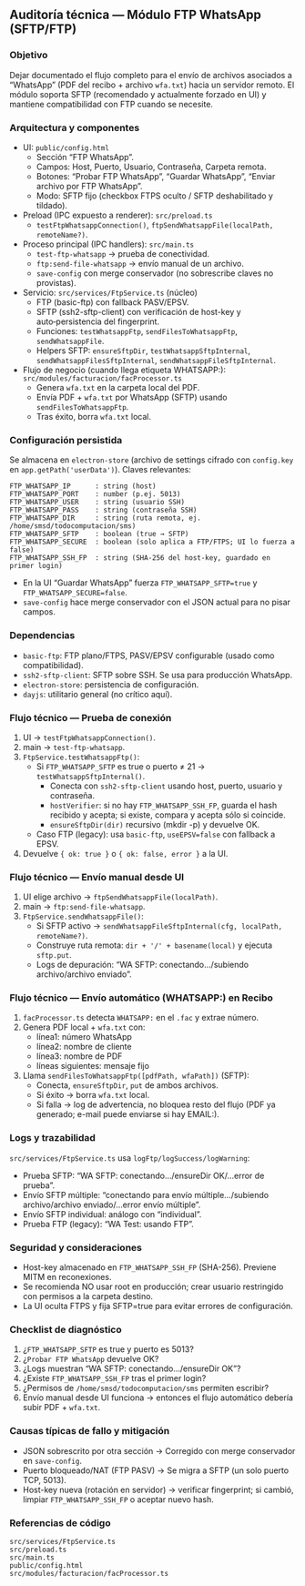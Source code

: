 ## Auditoría técnica — Módulo FTP WhatsApp (SFTP/FTP)

### Objetivo
Dejar documentado el flujo completo para el envío de archivos asociados a “WhatsApp” (PDF del recibo + archivo `wfa.txt`) hacia un servidor remoto. El módulo soporta SFTP (recomendado y actualmente forzado en UI) y mantiene compatibilidad con FTP cuando se necesite.

### Arquitectura y componentes
- UI: `public/config.html`
  - Sección “FTP WhatsApp”.
  - Campos: Host, Puerto, Usuario, Contraseña, Carpeta remota.
  - Botones: “Probar FTP WhatsApp”, “Guardar WhatsApp”, “Enviar archivo por FTP WhatsApp”.
  - Modo: SFTP fijo (checkbox FTPS oculto / SFTP deshabilitado y tildado).
- Preload (IPC expuesto a renderer): `src/preload.ts`
  - `testFtpWhatsappConnection()`, `ftpSendWhatsappFile(localPath, remoteName?)`.
- Proceso principal (IPC handlers): `src/main.ts`
  - `test-ftp-whatsapp` → prueba de conectividad.
  - `ftp:send-file-whatsapp` → envío manual de un archivo.
  - `save-config` con merge conservador (no sobrescribe claves no provistas).
- Servicio: `src/services/FtpService.ts` (núcleo)
  - FTP (basic-ftp) con fallback PASV/EPSV.
  - SFTP (ssh2-sftp-client) con verificación de host-key y auto‑persistencia del fingerprint.
  - Funciones: `testWhatsappFtp`, `sendFilesToWhatsappFtp`, `sendWhatsappFile`.
  - Helpers SFTP: `ensureSftpDir`, `testWhatsappSftpInternal`, `sendWhatsappFilesSftpInternal`, `sendWhatsappFileSftpInternal`.
- Flujo de negocio (cuando llega etiqueta WHATSAPP:): `src/modules/facturacion/facProcessor.ts`
  - Genera `wfa.txt` en la carpeta local del PDF.
  - Envía PDF + `wfa.txt` por WhatsApp (SFTP) usando `sendFilesToWhatsappFtp`.
  - Tras éxito, borra `wfa.txt` local.

### Configuración persistida
Se almacena en `electron-store` (archivo de settings cifrado con `config.key` en `app.getPath('userData')`). Claves relevantes:
```
FTP_WHATSAPP_IP      : string (host)
FTP_WHATSAPP_PORT    : number (p.ej. 5013)
FTP_WHATSAPP_USER    : string (usuario SSH)
FTP_WHATSAPP_PASS    : string (contraseña SSH)
FTP_WHATSAPP_DIR     : string (ruta remota, ej. /home/smsd/todocomputacion/sms)
FTP_WHATSAPP_SFTP    : boolean (true → SFTP)
FTP_WHATSAPP_SECURE  : boolean (solo aplica a FTP/FTPS; UI lo fuerza a false)
FTP_WHATSAPP_SSH_FP  : string (SHA-256 del host-key, guardado en primer login)
```
- En la UI “Guardar WhatsApp” fuerza `FTP_WHATSAPP_SFTP=true` y `FTP_WHATSAPP_SECURE=false`.
- `save-config` hace merge conservador con el JSON actual para no pisar campos.

### Dependencias
- `basic-ftp`: FTP plano/FTPS, PASV/EPSV configurable (usado como compatibilidad).
- `ssh2-sftp-client`: SFTP sobre SSH. Se usa para producción WhatsApp.
- `electron-store`: persistencia de configuración.
- `dayjs`: utilitario general (no crítico aquí).

### Flujo técnico — Prueba de conexión
1) UI → `testFtpWhatsappConnection()`.
2) main → `test-ftp-whatsapp`.
3) `FtpService.testWhatsappFtp()`:
   - Si `FTP_WHATSAPP_SFTP` es true o puerto ≠ 21 → `testWhatsappSftpInternal()`.
     - Conecta con `ssh2-sftp-client` usando host, puerto, usuario y contraseña.
     - `hostVerifier`: si no hay `FTP_WHATSAPP_SSH_FP`, guarda el hash recibido y acepta; si existe, compara y acepta sólo si coincide.
     - `ensureSftpDir(dir)` recursivo (mkdir -p) y devuelve OK.
   - Caso FTP (legacy): usa `basic-ftp`, `useEPSV=false` con fallback a EPSV.
4) Devuelve `{ ok: true }` o `{ ok: false, error }` a la UI.

### Flujo técnico — Envío manual desde UI
1) UI elige archivo → `ftpSendWhatsappFile(localPath)`.
2) main → `ftp:send-file-whatsapp`.
3) `FtpService.sendWhatsappFile()`:
   - Si SFTP activo → `sendWhatsappFileSftpInternal(cfg, localPath, remoteName?)`.
   - Construye ruta remota: `dir + '/' + basename(local)` y ejecuta `sftp.put`.
   - Logs de depuración: “WA SFTP: conectando…/subiendo archivo/archivo enviado”.

### Flujo técnico — Envío automático (WHATSAPP:) en Recibo
1) `facProcessor.ts` detecta `WHATSAPP:` en el `.fac` y extrae número.
2) Genera PDF local + `wfa.txt` con:
   - línea1: número WhatsApp
   - línea2: nombre de cliente
   - línea3: nombre de PDF
   - líneas siguientes: mensaje fijo
3) Llama `sendFilesToWhatsappFtp([pdfPath, wfaPath])` (SFTP):
   - Conecta, `ensureSftpDir`, `put` de ambos archivos.
   - Si éxito → borra `wfa.txt` local.
   - Si falla → log de advertencia, no bloquea resto del flujo (PDF ya generado; e-mail puede enviarse si hay EMAIL:).

### Logs y trazabilidad
`src/services/FtpService.ts` usa `logFtp/logSuccess/logWarning`:
- Prueba SFTP: “WA SFTP: conectando…/ensureDir OK/…error de prueba”.
- Envío SFTP múltiple: “conectando para envío múltiple…/subiendo archivo/archivo enviado/…error envío múltiple”.
- Envío SFTP individual: análogo con “individual”.
- Prueba FTP (legacy): “WA Test: usando FTP”.

### Seguridad y consideraciones
- Host-key almacenado en `FTP_WHATSAPP_SSH_FP` (SHA-256). Previene MITM en reconexiones.
- Se recomienda NO usar root en producción; crear usuario restringido con permisos a la carpeta destino.
- La UI oculta FTPS y fija SFTP=true para evitar errores de configuración.

### Checklist de diagnóstico
1) ¿`FTP_WHATSAPP_SFTP` es true y puerto es 5013?
2) ¿`Probar FTP WhatsApp` devuelve OK?
3) ¿Logs muestran “WA SFTP: conectando…/ensureDir OK”?
4) ¿Existe `FTP_WHATSAPP_SSH_FP` tras el primer login?
5) ¿Permisos de `/home/smsd/todocomputacion/sms` permiten escribir?
6) Envío manual desde UI funciona → entonces el flujo automático debería subir PDF + `wfa.txt`.

### Causas típicas de fallo y mitigación
- JSON sobrescrito por otra sección → Corregido con merge conservador en `save-config`.
- Puerto bloqueado/NAT (FTP PASV) → Se migra a SFTP (un solo puerto TCP, 5013).
- Host-key nueva (rotación en servidor) → verificar fingerprint; si cambió, limpiar `FTP_WHATSAPP_SSH_FP` o aceptar nuevo hash.

### Referencias de código
```
src/services/FtpService.ts
src/preload.ts
src/main.ts
public/config.html
src/modules/facturacion/facProcessor.ts
```


